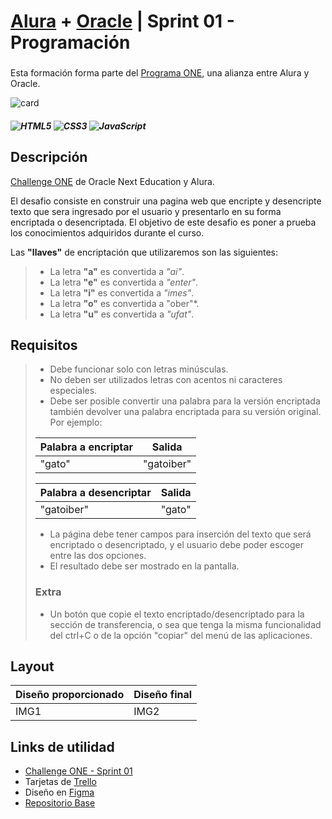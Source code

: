 # [Alura](https://www.aluracursos.com/) + [Oracle](https://www.oracle.com/lad/) | Sprint 01 - Programación
###
Esta formación forma parte del [Programa ONE](https://www.aluracursos.com/challenges/oracle-one/), una alianza entre Alura y Oracle.

<img alt="card" src="https://cdn1.gnarususercontent.com.br/6/408785/217bbdb0-d321-4e7b-be86-7b6472c85a60.png" />

##### ![HTML5](https://img.shields.io/badge/html5-%23E34F26.svg?style=for-the-badge&logo=html5&logoColor=white) ![CSS3](https://img.shields.io/badge/css3-%231572B6.svg?style=for-the-badge&logo=css3&logoColor=white) ![JavaScript](https://img.shields.io/badge/javascript-%23323330.svg?logo=javascript&logoColor=%23F7DF1E&style=for-the-badge)

## Descripción
[Challenge ONE](https://www.aluracursos.com/challenges/oracle-one/sprint01-construye-un-encriptador-texto-con-javascript) de Oracle Next Education y Alura.

El desafio consiste en construir una pagina web que encripte y desencripte texto que sera ingresado por el usuario y presentarlo en su forma encriptada o desencriptada. El objetivo de este desafio es poner a prueba los conocimientos adquiridos durante el curso.

Las **"llaves"** de encriptación que utilizaremos son las siguientes:
>- La letra **"a"** es convertida a *"ai"*.
>- La letra **"e"** es convertida a *"enter"*.
>- La letra **"i"** es convertida a *"imes"*.
>- La letra **"o"** es convertida a "ober"*.
>- La letra **"u"** es convertida a *"ufat"*.

## Requisitos
>- Debe funcionar solo con letras minúsculas.
>- No deben ser utilizados letras con acentos ni caracteres especiales.
>- Debe ser posible convertir una palabra para la versión encriptada también devolver una palabra encriptada para su versión original. Por ejemplo:
>
> | Palabra a encriptar | Salida |
> |--|--|
> |"gato"| "gatoiber"|
>
> | Palabra a desencriptar | Salida |
> |--|--|
> |"gatoiber"| "gato"|
>
>- La página debe tener campos para inserción del texto que será encriptado o desencriptado, y el usuario debe poder escoger entre las dos opciones.
>- El resultado debe ser mostrado en la pantalla.
>### Extra
>- Un botón que copie el texto encriptado/desencriptado para la sección de transferencia, o sea que tenga la misma funcionalidad del ctrl+C o de la opción "copiar" del menú de las aplicaciones.

## Layout
|Diseño proporcionado| Diseño final |
|--|--|
| IMG1 | IMG2 |

## Links de utilidad
- [Challenge ONE - Sprint 01](https://www.aluracursos.com/challenges/oracle-one/sprint01-construye-un-encriptador-texto-con-javascript)
- Tarjetas de [Trello](https://trello.com/b/WTdfcewC/encriptador-de-texto-alura-challenges-one)
- Diseño en [Figma](https://www.figma.com/file/trP3p5nEh7XUyB3n2bomjP/Alura-Challenge---Desaf%C3%ADo-1---L%C3%B3gica)
- [Repositorio Base](https://github.com/alura-challenges/challenge-one-encriptador-latam)
